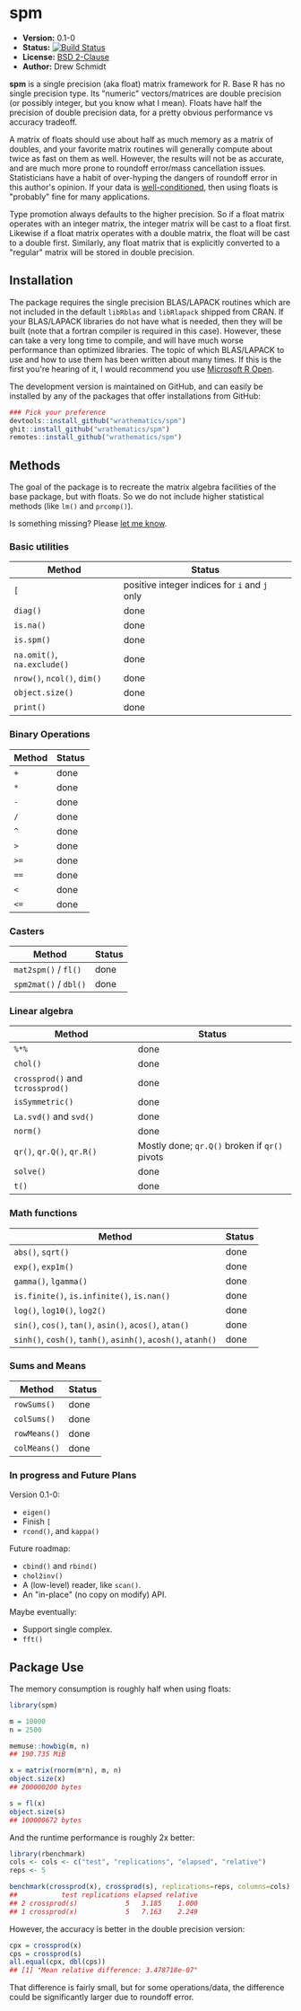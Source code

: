 # spm

* **Version:** 0.1-0
* **Status:** [![Build Status](https://travis-ci.org/wrathematics/spm.png)](https://travis-ci.org/wrathematics/spm)
* **License:** [BSD 2-Clause](http://opensource.org/licenses/BSD-2-Clause)
* **Author:** Drew Schmidt


**spm** is a single precision (aka float) matrix framework for R.  Base R has no single precision type.  Its "numeric" vectors/matrices are double precision (or possibly integer, but you know what I mean).  Floats have half the precision of double precision data, for a pretty obvious performance vs accuracy tradeoff.

A matrix of floats should use about half as much memory as a matrix of doubles, and your favorite matrix routines will generally compute about twice as fast on them as well.  However, the results will not be as accurate, and are much more prone to roundoff error/mass cancellation issues.  Statisticians have a habit of over-hyping the dangers of roundoff error in this author's opinion.  If your data is [well-conditioned](https://en.wikipedia.org/wiki/Condition_number), then using floats is "probably" fine for many applications.  

Type promotion always defaults to the higher precision.  So if a float matrix operates with an integer matrix, the integer matrix will be cast to a float first. Likewise if a float matrix operates with a double matrix, the float will be cast to a double first.  Similarly, any float matrix that is explicitly converted to a "regular" matrix will be stored in double precision.



## Installation

The package requires the single precision BLAS/LAPACK routines which are not included in the default `libRblas` and `libRlapack` shipped from CRAN.  If your BLAS/LAPACK libraries do not have what is needed, then they will be built (note that a fortran compiler is required in this case).  However, these can take a very long time to compile, and will have much worse performance than optimized libraries.  The topic of which BLAS/LAPACK to use and how to use them has been written about many times.  If this is the first you're hearing of it, I would recommend you use [Microsoft R Open](https://mran.microsoft.com/open/).

<!-- To install the R package, run:

```r
install.package("spm")
``` -->

The development version is maintained on GitHub, and can easily be installed by any of the packages that offer installations from GitHub:

```r
### Pick your preference
devtools::install_github("wrathematics/spm")
ghit::install_github("wrathematics/spm")
remotes::install_github("wrathematics/spm")
```



## Methods

The goal of the package is to recreate the matrix algebra facilities of the base package, but with floats.  So we do not include higher statistical methods (like `lm()` and `prcomp()`).

Is something missing?  Please [let me know](https://github.com/wrathematics/spm/issues).

### Basic utilities

| Method | Status |
|---|---|
| `[` | positive integer indices for `i` and `j` only |
| `diag()` | done |
| `is.na()` | done |
| `is.spm()` | done |
| `na.omit()`, `na.exclude()` | done |
| `nrow()`, `ncol()`, `dim()` | done |
| `object.size()` | done |
| `print()` | done |

### Binary Operations

| Method | Status |
|---|---|
| `+` | done |
| `*` | done |
| `-` | done |
| `/` | done |
| `^` | done |
| `>` | done |
| `>=` | done |
| `==` | done |
| `<` | done |
| `<=` | done |

### Casters

| Method | Status |
|---|---|
| `mat2spm()` / `fl()` | done |
| `spm2mat()` / `dbl()` | done |

### Linear algebra

| Method | Status |
|---|---|
| `%*%` | done |
| `chol()` | done |
| `crossprod()` and `tcrossprod()` | done | 
| `isSymmetric()` | done |
| `La.svd()` and `svd()` | done |
| `norm()` | done |
| `qr()`, `qr.Q()`, `qr.R()` | Mostly done; `qr.Q()` broken if `qr()` pivots |
| `solve()` | done | 
| `t()` | done |

### Math functions

| Method | Status |
|---|---|
| `abs()`, `sqrt()` | done |
| `exp()`, `exp1m()` | done |
| `gamma()`, `lgamma()` | done |
| `is.finite()`, `is.infinite()`, `is.nan()` | done |
| `log()`, `log10()`, `log2()` | done |
| `sin()`, `cos()`, `tan()`, `asin()`, `acos()`, `atan()` | done |
| `sinh()`, `cosh()`, `tanh()`, `asinh()`, `acosh()`, `atanh()` | done |

### Sums and Means

| Method | Status |
|---|---|
| `rowSums()` | done |
| `colSums()` | done |
| `rowMeans()` | done |
| `colMeans()` | done |


### In progress and Future Plans

Version 0.1-0:

* `eigen()`
* Finish `[`
* `rcond()`, and `kappa()`

Future roadmap:

* `cbind()` and `rbind()`
* `chol2inv()`
* A (low-level) reader, like `scan()`.
* An "in-place" (no copy on modify) API.

Maybe eventually:

* Support single complex.
* `fft()`



## Package Use

The memory consumption is roughly half when using floats:

```r
library(spm)

m = 10000
n = 2500

memuse::howbig(m, n)
## 190.735 MiB

x = matrix(rnorm(m*n), m, n)
object.size(x)
## 200000200 bytes

s = fl(x)
object.size(s)
## 100000672 bytes
```

And the runtime performance is roughly 2x better:

```r
library(rbenchmark)
cols <- cols <- c("test", "replications", "elapsed", "relative")
reps <- 5

benchmark(crossprod(x), crossprod(s), replications=reps, columns=cols)
##           test replications elapsed relative
## 2 crossprod(s)            5   3.185    1.000
## 1 crossprod(x)            5   7.163    2.249
```

However, the accuracy is better in the double precision version:

```r
cpx = crossprod(x)
cps = crossprod(s)
all.equal(cpx, dbl(cps))
## [1] "Mean relative difference: 3.478718e-07"
```

That difference is fairly small, but for some operations/data, the difference could be significantly larger due to roundoff error.
